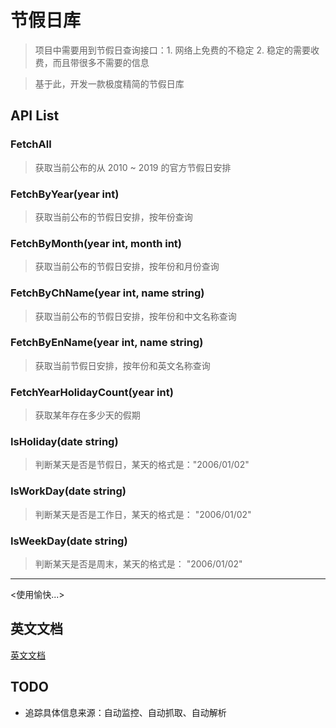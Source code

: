 # 节假日库

> 项目中需要用到节假日查询接口：1. 网络上免费的不稳定 2. 稳定的需要收费，而且带很多不需要的信息

> 基于此，开发一款极度精简的节假日库


## API List

###  FetchAll
> 获取当前公布的从 2010 ~ 2019 的官方节假日安排

### FetchByYear(year int)
> 获取当前公布的节假日安排，按年份查询

### FetchByMonth(year int, month int)
> 获取当前公布的节假日安排，按年份和月份查询
### FetchByChName(year int, name string)
> 获取当前公布的节假日安排，按年份和中文名称查询
### FetchByEnName(year int, name string)
> 获取当前节假日安排，按年份和英文名称查询
### FetchYearHolidayCount(year int)
> 获取某年存在多少天的假期
### IsHoliday(date string)
> 判断某天是否是节假日，某天的格式是："2006/01/02"
### IsWorkDay(date string)
> 判断某天是否是工作日，某天的格式是： "2006/01/02"
### IsWeekDay(date string)
> 判断某天是否是周末，某天的格式是： "2006/01/02"

---
<使用愉快...>

## 英文文档

[英文文档](en_README.md)

## TODO

- 追踪具体信息来源：自动监控、自动抓取、自动解析
